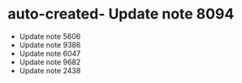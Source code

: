 # auto-created- Update note 8094
- Update note 5606
- Update note 9386
- Update note 6047
- Update note 9682
- Update note 2438
